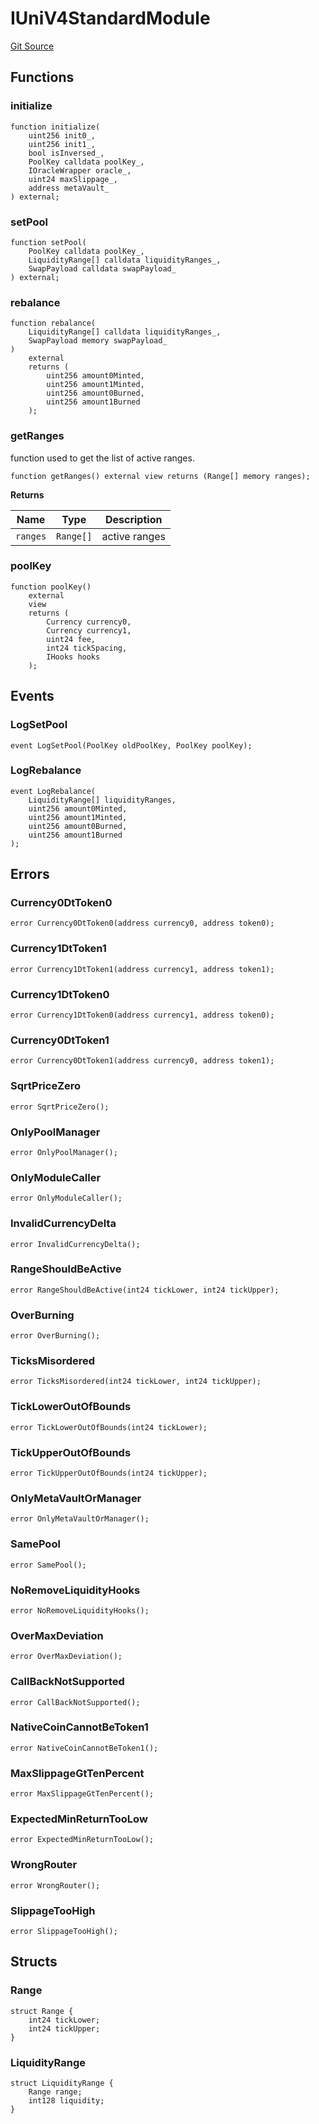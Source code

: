 # IUniV4StandardModule
[Git Source](https://github.com/ArrakisFinance/arrakis-modular/blob/b9ae3a6dd7145e0f69f817dcb31abd79f8e19310/src/interfaces/IUniV4StandardModule.sol)


## Functions
### initialize


```solidity
function initialize(
    uint256 init0_,
    uint256 init1_,
    bool isInversed_,
    PoolKey calldata poolKey_,
    IOracleWrapper oracle_,
    uint24 maxSlippage_,
    address metaVault_
) external;
```

### setPool


```solidity
function setPool(
    PoolKey calldata poolKey_,
    LiquidityRange[] calldata liquidityRanges_,
    SwapPayload calldata swapPayload_
) external;
```

### rebalance


```solidity
function rebalance(
    LiquidityRange[] calldata liquidityRanges_,
    SwapPayload memory swapPayload_
)
    external
    returns (
        uint256 amount0Minted,
        uint256 amount1Minted,
        uint256 amount0Burned,
        uint256 amount1Burned
    );
```

### getRanges

function used to get the list of active ranges.


```solidity
function getRanges() external view returns (Range[] memory ranges);
```
**Returns**

|Name|Type|Description|
|----|----|-----------|
|`ranges`|`Range[]`|active ranges|


### poolKey


```solidity
function poolKey()
    external
    view
    returns (
        Currency currency0,
        Currency currency1,
        uint24 fee,
        int24 tickSpacing,
        IHooks hooks
    );
```

## Events
### LogSetPool

```solidity
event LogSetPool(PoolKey oldPoolKey, PoolKey poolKey);
```

### LogRebalance

```solidity
event LogRebalance(
    LiquidityRange[] liquidityRanges,
    uint256 amount0Minted,
    uint256 amount1Minted,
    uint256 amount0Burned,
    uint256 amount1Burned
);
```

## Errors
### Currency0DtToken0

```solidity
error Currency0DtToken0(address currency0, address token0);
```

### Currency1DtToken1

```solidity
error Currency1DtToken1(address currency1, address token1);
```

### Currency1DtToken0

```solidity
error Currency1DtToken0(address currency1, address token0);
```

### Currency0DtToken1

```solidity
error Currency0DtToken1(address currency0, address token1);
```

### SqrtPriceZero

```solidity
error SqrtPriceZero();
```

### OnlyPoolManager

```solidity
error OnlyPoolManager();
```

### OnlyModuleCaller

```solidity
error OnlyModuleCaller();
```

### InvalidCurrencyDelta

```solidity
error InvalidCurrencyDelta();
```

### RangeShouldBeActive

```solidity
error RangeShouldBeActive(int24 tickLower, int24 tickUpper);
```

### OverBurning

```solidity
error OverBurning();
```

### TicksMisordered

```solidity
error TicksMisordered(int24 tickLower, int24 tickUpper);
```

### TickLowerOutOfBounds

```solidity
error TickLowerOutOfBounds(int24 tickLower);
```

### TickUpperOutOfBounds

```solidity
error TickUpperOutOfBounds(int24 tickUpper);
```

### OnlyMetaVaultOrManager

```solidity
error OnlyMetaVaultOrManager();
```

### SamePool

```solidity
error SamePool();
```

### NoRemoveLiquidityHooks

```solidity
error NoRemoveLiquidityHooks();
```

### OverMaxDeviation

```solidity
error OverMaxDeviation();
```

### CallBackNotSupported

```solidity
error CallBackNotSupported();
```

### NativeCoinCannotBeToken1

```solidity
error NativeCoinCannotBeToken1();
```

### MaxSlippageGtTenPercent

```solidity
error MaxSlippageGtTenPercent();
```

### ExpectedMinReturnTooLow

```solidity
error ExpectedMinReturnTooLow();
```

### WrongRouter

```solidity
error WrongRouter();
```

### SlippageTooHigh

```solidity
error SlippageTooHigh();
```

## Structs
### Range

```solidity
struct Range {
    int24 tickLower;
    int24 tickUpper;
}
```

### LiquidityRange

```solidity
struct LiquidityRange {
    Range range;
    int128 liquidity;
}
```

